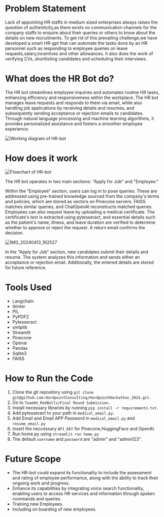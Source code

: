 # Problem Statement
Lack of appointing HR staffs in medium sized enterprises always raises the question of authenticity,as there exists no communication channels for the company staffs to enquire about their queries or others to know about the details on new recruitments.
To get rid of this prevailing challenge,we have developed a smart HR-gpt that can automate the tasks done by an HR personnel such as responding to employee queries on leave requests,salary,incentives and other allowances. It also does the work of verifying CVs, shortlisting candidates and scheduling their interviews.

# What does the HR Bot do?
The HR bot streamlines employee inquiries and automates routine HR tasks, enhancing efficiency and responsiveness within the workplace. The HR bot manages leave requests and responds to them via email, while also handling job applications by receiving details and resumes, and subsequently sending acceptance or rejection emails to candidates. Through natural language processing and machine learning algorithms, it provides personalized assistance and fosters a smoother employee experience.

![Working diagram of HR-bot](https://github.com/HardpointConsulting/HardpointHackathon_2024/assets/97967333/950d346a-31f3-4ca5-8033-61ffe411e60e)


# How does it work
   
   ![Flowchart of HR-bot](https://github.com/HardpointConsulting/HardpointHackathon_2024/assets/97967333/504f3290-d854-428c-bfc7-072803f17193)
   
The HR bot operates in two main sections: "Apply for Job" and "Employee."

Within the "Employee" section, users can log in to pose queries. These are addressed using pre-trained knowledge sourced from the company's terms and policies, which are stored as vectors on Pinecone servers. FAISS matches similar queries, and ChatOpenAI reconstructs matched queries. Employees can also request leave by uploading a medical certificate. The certificate's text is extracted using pytesseract, and essential details such as the patient's name, illness, and leave duration are verified to determine whether to approve or reject the request. A return email confirms the decision.

![IMG_20240413_162527](https://github.com/HardpointConsulting/HardpointHackathon_2024/assets/97967333/0f298291-45ee-4a6e-b52e-6adfeec2d6bf)

In the "Apply for Job" section, new candidates submit their details and resume. The system analyzes this information and sends either an acceptance or rejection email. Additionally, the entered details are stored for future reference.

   

# Tools Used
* Langchain
* tkinter
* PIL
* PyPDF2
* Pytesseract
* smtplib
* Streamlit
* Pinecone
* Openai
* Pandas
* Sqlite3
* FAISS

# How to Run the Code
1. Clone the git repository using ```git clone git@github.com:HardpointConsulting/HardpointHackathon_2024.git```.
2. Go to ```Team04_RedBulls/Final Round Submission```.
3. Install necessary libraries by running ```pip install -r requirements.txt```.
4. Add pytesseract to your path in ```medical_email.py```.
5. Add Email and Email APP Password in ```medical_email.py``` and ```resume_email.py```
6. Insert the neccessary ```API_KEY``` for Pinecone,HuggingFace and OpenAI.
7. Run home.py using ```streamlit run home.py```
8. The default ```username``` and ```password``` are "admin" and "admin123".

# Future Scope
* The HR-bot could expand its functionality to include the assessment and rating of employee performance, along with the ability to track their ongoing work and progress.
* Enhance its capabilities by integrating voice search functionality, enabling users to access HR services and information through spoken commands and queries.
* Training new Employees.
* Including on boarding of new employees.
